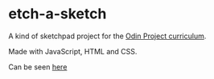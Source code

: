 # etch-a-sketch

  A kind of sketchpad project for the [Odin Project curriculum](https://www.theodinproject.com/courses/web-development-101/lessons/etch-a-sketch-project).

  Made with JavaScript, HTML and CSS.

  Can be seen [here](https://jouchark.github.io/etch-a-sketch/)
